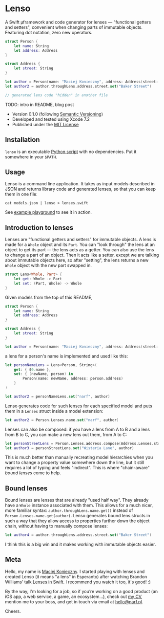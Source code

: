 Lenso
=====

A Swift µframework and code generator for lenses — "functional getters and setters", convenient when changing parts of immutable objects.  Featuring dot notation, zero new operators.

```swift
struct Person {
    let name: String
    let address: Address
}

struct Address {
    let street: String
}

let author = Person(name: "Maciej Konieczny", address: Address(street: "Sesame Street"))
let author2 = author.throughLens.address.street.set("Baker Street")

// generated lens code "hidden" in another file
```

TODO: intro in README, blog post

- Version 0.1.0 (following [Semantic Versioning](http://semver.org/))
- Developed and tested using Xcode 7.2
- Published under the [MIT License](LICENSE)


Installation
------------

`lenso` is an executable [Python script](lenso) with no dependencies.  Put it
somewhere in your `$PATH`.


Usage
-----

Lenso is a command line application.  It takes as input models described in JSON and returns library code and generated lenses, so that you can keep them in one file:

    cat models.json | lenso > lenses.swift

See [example playground](example) to see it in action.


Introduction to lenses
----------------------

Lenses are "functional getters and setters" for immutable objects.  A lens is made for a `Whole` object and its `Part`.  You can "look through" the lens at an object to get its part — the lens acts as a getter.  You can also use the lens to change a part of an object.  Then it acts like a setter, except we are talking about immutable objects here, so after "setting", the lens returns a new `Whole` object with the new part swapped in.

```swift
struct Lens<Whole, Part> {
    let get: Whole -> Part
    let set: (Part, Whole) -> Whole
}
```

Given models from the top of this README,

```swift
struct Person {
    let name: String
    let address: Address
}

struct Address {
    let street: String
}

let author = Person(name: "Maciej Konieczny", address: Address(street: "Sesame Street"))
```

a lens for a person's name is implemented and used like this:

```swift
let personNameLens = Lens<Person, String>(
    get: { $0.name },
    set: { (newName, person) in
        Person(name: newName, address: person.address)
    }
)

let author2 = personNameLens.set("narf", author)
```

Lenso generates code for such lenses for each specified model and puts them in a `Lenses` struct inside a model extension:

```swift
let author2 = Person.Lenses.name.set("narf", author)
```

Lenses can also be composed: if you have a lens from A to B and a lens from B to C, you can make a new lens out them, from A to C:

```swift
let personStreetLens = Person.Lenses.address.compose(Address.Lenses.street)
let author3 = personStreetLens.set("Wisteria Lane", author)
```

This is much better than manually recreating model hierarchies when you want to change a property value somewhere down the line, but it still requires a lot of typing and feels "indirect".  This is where "chain-aware" *bound lenses* come to help.


Bound lenses
------------

Bound lenses are lenses that are already "used half way".  They already have a `Whole` instance associated with them.  This allows for a much nicer, more familiar syntax: `author.throughLens.name.get()` instead of `Person.Lenses.name.get(author)`.  Lenso generates bound lens structs in such a way that they allow access to properties further down the object chain, without having to manually compose lenses:

```swift
let author4 = author.throughLens.address.street.set("Baker Street")
```

I think this is a big win and it makes working with immutable objects easier.


Meta
----

Hello, my name is [Maciej Konieczny](http://narf.pl/).  I started playing with lenses and created Lenso (it means "a lens" in Esperanto) after watching Brandon Williams' talk [Lenses in Swift](https://www.youtube.com/watch?v=ofjehH9f-CU).  I recommend you watch it too, it's good! :)

By the way, I'm looking for a job, so if you’re working on a good product (an iOS app, a web service, a game, an ecosystem…), check out [my CV](http://narf.pl/cv), mention me to your boss, and get in touch via email at <hello@narf.pl>.

Cheers.
